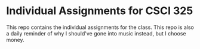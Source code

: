 # Individual Assignments for CSCI 325
This repo contains the individual assignments for the class.
This repo is also a daily reminder of why I should've gone into music instead, but I choose money.
